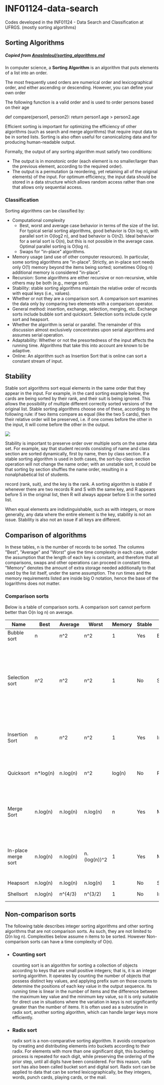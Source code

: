 # INF01124-data-search
Codes developed in the INF01124 - Data Search and Classification at UFRGS. (mostly sorting algortihms)

## Sorting Algorithms
##### Copied from [AnasImloul/sorting_algorithms.md](https://gist.github.com/AnasImloul/f29cd4885761514582a925c2edc3252b)
In computer science, a **Sorting Algorithm** is an algorithm that puts elements of a list into an order.

The most frequently used orders are numerical order and lexicographical order, and either ascending or descending. However, you can define your own order

The following function is a valid order and is used to order persons based on their age

def compare(person1, person2):
  return person1.age > person2.age

  

Efficient sorting is important for optimizing the efficiency of other algorithms (such as search and merge algorithms) that require input data to be in sorted lists. Sorting is also often useful for canonicalizing data and for producing human-readable output.

  

Formally, the output of any sorting algorithm must satisfy two conditions:

* The output is in monotonic order (each element is no smaller/larger than the previous element, according to the required order).
* The output is a permutation (a reordering, yet retaining all of the original elements) of the input. For optimum efficiency, the input data should be stored in a data structure which allows random access rather than one that allows only sequential access.

### Classification

Sorting algorithms can be classified by:

* Computational complexity
    * Best, worst and average case behavior in terms of the size of the list. For typical serial sorting algorithms, good behavior is O(n log n), with parallel sort in O(log2 n), and bad behavior is O(n2). Ideal behavior for a serial sort is O(n), but this is not possible in the average case. Optimal parallel sorting is O(log n).
    * Swaps for "in-place" algorithms.
* Memory usage (and use of other computer resources). In particular, some sorting algorithms are "in-place". Strictly, an in-place sort needs only O(1) memory beyond the items being sorted; sometimes O(log n) additional memory is considered "in-place".
* Recursion: Some algorithms are either recursive or non-recursive, while others may be both (e.g., merge sort).
* Stability: stable sorting algorithms maintain the relative order of records with equal keys (i.e., values).
* Whether or not they are a comparison sort. A comparison sort examines the data only by comparing two elements with a comparison operator.
* General method: insertion, exchange, selection, merging, etc. Exchange sorts include bubble sort and quicksort. Selection sorts include cycle sort and heapsort.
* Whether the algorithm is serial or parallel. The remainder of this discussion almost exclusively concentrates upon serial algorithms and assumes serial operation.
* Adaptability: Whether or not the presortedness of the input affects the running time. Algorithms that take this into account are known to be adaptive.
* Online: An algorithm such as Insertion Sort that is online can sort a constant stream of input.

Stability
---------

Stable sort algorithms sort equal elements in the same order that they appear in the input. For example, in the card sorting example below, the cards are being sorted by their rank, and their suit is being ignored. This allows the possibility of multiple different correctly sorted versions of the original list. Stable sorting algorithms choose one of these, according to the following rule: if two items compare as equal (like the two 5 cards), then their relative order will be preserved, i.e. if one comes before the other in the input, it will come before the other in the output.

![](https://user-images.githubusercontent.com/76872415/205345562-a537ca95-b192-4d70-9d66-c1429b2c1eb1.png)  

Stability is important to preserve order over multiple sorts on the same data set. For example, say that student records consisting of name and class section are sorted dynamically, first by name, then by class section. If a stable sorting algorithm is used in both cases, the sort-by-class-section operation will not change the name order; with an unstable sort, it could be that sorting by section shuffles the name order, resulting in a nonalphabetical list of students.

record (rank, suit), and the key is the rank. A sorting algorithm is stable if whenever there are two records R and S with the same key, and R appears before S in the original list, then R will always appear before S in the sorted list.

When equal elements are indistinguishable, such as with integers, or more generally, any data where the entire element is the key, stability is not an issue. Stability is also not an issue if all keys are different.

Comparison of algorithms
------------------------

In these tables, n is the number of records to be sorted. The columns "Best", "Average" and "Worst" give the time complexity in each case, under the assumption that the length of each key is constant, and therefore that all comparisons, swaps and other operations can proceed in constant time. "Memory" denotes the amount of extra storage needed additionally to that used by the list itself, under the same assumption. The run times and the memory requirements listed are inside big O notation, hence the base of the logarithms does not matter.

### Comparison sorts

Below is a table of comparison sorts. A comparison sort cannot perform better than O(n log n) on average.

| Name | Best | Average | Worst | Memory | Stable | Method | Other notes |
| --- | --- | --- | --- | --- | --- | --- | --- |
| Bubble sort | n   | n^2 | n^2 | 1   | Yes | Exchanging | Tiny code size. |
| Selection sort | n^2 | n^2 | n^2 | 1   | No  | Selection | Stable with O(n) extra space, when using linked lists, or when made as a variant of Insertion Sort instead of swapping the two items. |
| Insertion Sort | n   | n^2 | n^2 | 1   | Yes | Insertion | O(n + d), in the worst case over sequences that have d inversions. |
| Quicksort | n*log(n) | n.log(n) | n^2 | log(n) | No  | Partitioning | Quicksort is usually done in-place with O(log n) stack space. |
| Merge Sort | n.log(n) | n.log(n) | n.log(n) | n   | Yes | Merging | Highly parallelizable (up to O(log n) using the Three Hungarians' Algorithm). |
| In-place merge sort | n.log(n) | n.log(n) | n.(log(n))^2 | 1   | Yes | Merging | Can be implemented as a stable sort based on stable in-place merging. |
| Heapsort | n.log(n) | n.log(n) | n.log(n) | 1   | No  | Selection |     |
| Shellsort | n.log(n) | n^(4/3) | n^(3/2) | 1   | No  | Insertion | Small code size |

Non-comparison sorts
--------------------

The following table describes integer sorting algorithms and other sorting algorithms that are not comparison sorts. As such, they are not limited to Ω(n log n). Complexities below assume n items to be sorted. However Non-comparison sorts can have a time complexity of O(n).

* ### Counting sort
    
    counting sort is an algorithm for sorting a collection of objects according to keys that are small positive integers; that is, it is an integer sorting algorithm. It operates by counting the number of objects that possess distinct key values, and applying prefix sum on those counts to determine the positions of each key value in the output sequence. Its running time is linear in the number of items and the difference between the maximum key value and the minimum key value, so it is only suitable for direct use in situations where the variation in keys is not significantly greater than the number of items. It is often used as a subroutine in radix sort, another sorting algorithm, which can handle larger keys more efficiently.
* ### Radix sort
    
    radix sort is a non-comparative sorting algorithm. It avoids comparison by creating and distributing elements into buckets according to their radix. For elements with more than one significant digit, this bucketing process is repeated for each digit, while preserving the ordering of the prior step, until all digits have been considered. For this reason, radix sort has also been called bucket sort and digital sort. Radix sort can be applied to data that can be sorted lexicographically, be they integers, words, punch cards, playing cards, or the mail.